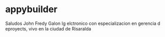 # appybuilder
Saludos
John Fredy Galon Ig elctronico con especializacion en gerencia d eproyects, vivo en la ciudad de Risaralda
